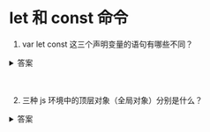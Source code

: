 # let 和 const 命令

1. var let const 这三个声明变量的语句有哪些不同？
<details>
<summary>答案</summary>

* var 声明的变量存在`变量提升`，如果变量在声明之前使用，值是 undefined。let 和 const 则没有变量提升，在声明之前使用会抛出错误。
* var 声明的全局变量会被添加到`全局对象`上。let 和 const 则不会。
* var 可以`重复声明`。let 和 const 不行，会抛出错误。
* let const 在代码块中声明会形成`暂时性死区`，声明的变量绑定这个代码块，不再受外部的影响，即使外部有同名变量也不会向上一层作用域查找。
```js
//let的情况
var tmp = 123;

if (true) {
  tmp = 'abc'; // ReferenceError 抛出错误
  let tmp;
}

//var的情况
var tmp = 123;

if (true) {
  console.log(tmp) // 123 找到了上一层作用域的同名变量
  var tmp = 2;
  console.log(tmp) // 2
}
```
* const 语句声明的变量是一个只读的`常量`，必须声明的时候立即初始化，否则会抛出错误，对于简单类型变量，它不可改变，但对于复合类型数据（数组和对象），const 只能保证指针指向不变，所以可以为变量添加删除属性，但不能重新赋值。
</details>
<br><br>

2. 三种 js 环境中的顶层对象（全局对象）分别是什么？
<details>
<summary>答案</summary>

* 浏览器里面，顶层对象是`window`，但 Node 和 Web Worker 没有window。
* 浏览器和 Web Worker 里面，`self`也指向顶层对象，但是 Node 没有self。
* Node 里面，顶层对象是`global`，但其他环境都不支持。

同一段代码在不用环境中为了获取顶层对象，可以使用 this，但是有局限性：

* 全局环境中，this会返回顶层对象。但是，Node.js 模块中this返回的是当前模块，ES6 模块中this返回的是undefined。
* 函数里面的this，如果函数不是作为对象的方法运行，而是单纯作为函数运行，this会指向顶层对象。但是，严格模式下，这时this会返回undefined。
* 不管是严格模式，还是普通模式，new Function('return this')()，总是会返回全局对象。但是，如果浏览器用了 CSP（Content Security Policy，内容安全策略），那么eval、new Function这些方法都可能无法使用。

ES2020引入了 `globalThis` 对象，在任何环境下都存在，可以获取到顶层对象。
</details>
<br><br>
